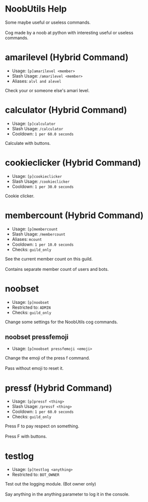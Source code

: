 # NoobUtils Help

Some maybe useful or useless commands.<br/><br/>Cog made by a noob at python with interesting useful or useless commands.

# amarilevel (Hybrid Command)
 - Usage: `[p]amarilevel <member> `
 - Slash Usage: `/amarilevel <member> `
 - Aliases: `alvl and alevel`

Check your or someone else's amari level.

# calculator (Hybrid Command)
 - Usage: `[p]calculator `
 - Slash Usage: `/calculator `
 - Cooldown: `1 per 60.0 seconds`

Calculate with buttons.

# cookieclicker (Hybrid Command)
 - Usage: `[p]cookieclicker `
 - Slash Usage: `/cookieclicker `
 - Cooldown: `1 per 30.0 seconds`

Cookie clicker.

# membercount (Hybrid Command)
 - Usage: `[p]membercount `
 - Slash Usage: `/membercount `
 - Aliases: `mcount`
 - Cooldown: `1 per 10.0 seconds`
 - Checks: `guild_only`

See the current member count on this guild.<br/><br/>Contains separate member count of users and bots.

# noobset
 - Usage: `[p]noobset `
 - Restricted to: `ADMIN`
 - Checks: `guild_only`

Change some settings for the NoobUtils cog commands.

## noobset pressfemoji
 - Usage: `[p]noobset pressfemoji <emoji> `

Change the emoji of the press f command.<br/><br/>Pass without emoji to reset it.

# pressf (Hybrid Command)
 - Usage: `[p]pressf <thing> `
 - Slash Usage: `/pressf <thing> `
 - Cooldown: `1 per 60.0 seconds`
 - Checks: `guild_only`

Press F to pay respect on something.<br/><br/>Press F with buttons.

# testlog
 - Usage: `[p]testlog <anything> `
 - Restricted to: `BOT_OWNER`

Test out the logging module. (Bot owner only)<br/><br/>Say anything in the anything parameter to log it in the console.